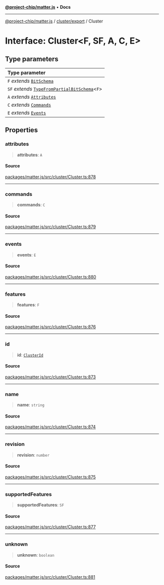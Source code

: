 [**@project-chip/matter.js**](../../../README.md) • **Docs**

***

[@project-chip/matter.js](../../../modules.md) / [cluster/export](../README.md) / Cluster

# Interface: Cluster\<F, SF, A, C, E\>

## Type parameters

| Type parameter |
| :------ |
| `F` *extends* [`BitSchema`](../../../schema/export/README.md#bitschema) |
| `SF` *extends* [`TypeFromPartialBitSchema`](../../../schema/export/README.md#typefrompartialbitschemat)\<`F`\> |
| `A` *extends* [`Attributes`](Attributes.md) |
| `C` *extends* [`Commands`](Commands.md) |
| `E` *extends* [`Events`](Events.md) |

## Properties

### attributes

> **attributes**: `A`

#### Source

[packages/matter.js/src/cluster/Cluster.ts:878](https://github.com/project-chip/matter.js/blob/7a8cbb56b87d4ccf34bec5a9a95ab40a1711324f/packages/matter.js/src/cluster/Cluster.ts#L878)

***

### commands

> **commands**: `C`

#### Source

[packages/matter.js/src/cluster/Cluster.ts:879](https://github.com/project-chip/matter.js/blob/7a8cbb56b87d4ccf34bec5a9a95ab40a1711324f/packages/matter.js/src/cluster/Cluster.ts#L879)

***

### events

> **events**: `E`

#### Source

[packages/matter.js/src/cluster/Cluster.ts:880](https://github.com/project-chip/matter.js/blob/7a8cbb56b87d4ccf34bec5a9a95ab40a1711324f/packages/matter.js/src/cluster/Cluster.ts#L880)

***

### features

> **features**: `F`

#### Source

[packages/matter.js/src/cluster/Cluster.ts:876](https://github.com/project-chip/matter.js/blob/7a8cbb56b87d4ccf34bec5a9a95ab40a1711324f/packages/matter.js/src/cluster/Cluster.ts#L876)

***

### id

> **id**: [`ClusterId`](../../../datatype/export/README.md#clusterid)

#### Source

[packages/matter.js/src/cluster/Cluster.ts:873](https://github.com/project-chip/matter.js/blob/7a8cbb56b87d4ccf34bec5a9a95ab40a1711324f/packages/matter.js/src/cluster/Cluster.ts#L873)

***

### name

> **name**: `string`

#### Source

[packages/matter.js/src/cluster/Cluster.ts:874](https://github.com/project-chip/matter.js/blob/7a8cbb56b87d4ccf34bec5a9a95ab40a1711324f/packages/matter.js/src/cluster/Cluster.ts#L874)

***

### revision

> **revision**: `number`

#### Source

[packages/matter.js/src/cluster/Cluster.ts:875](https://github.com/project-chip/matter.js/blob/7a8cbb56b87d4ccf34bec5a9a95ab40a1711324f/packages/matter.js/src/cluster/Cluster.ts#L875)

***

### supportedFeatures

> **supportedFeatures**: `SF`

#### Source

[packages/matter.js/src/cluster/Cluster.ts:877](https://github.com/project-chip/matter.js/blob/7a8cbb56b87d4ccf34bec5a9a95ab40a1711324f/packages/matter.js/src/cluster/Cluster.ts#L877)

***

### unknown

> **unknown**: `boolean`

#### Source

[packages/matter.js/src/cluster/Cluster.ts:881](https://github.com/project-chip/matter.js/blob/7a8cbb56b87d4ccf34bec5a9a95ab40a1711324f/packages/matter.js/src/cluster/Cluster.ts#L881)
